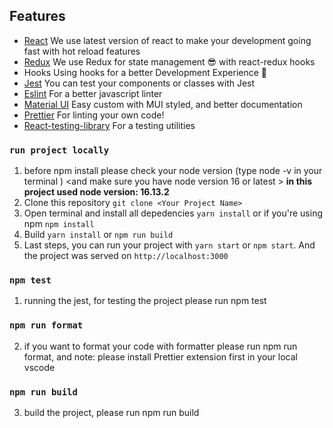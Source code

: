 ## Features

- [React](https://reactjs.org)
  We use latest version of react to make your development going fast with hot reload features
- [Redux](https://redux.js.org/)
  We use Redux for state management 😎 with react-redux hooks
- Hooks
  Using hooks for a better Development Experience 🤩
- [Jest](https://jestjs.io/)
  You can test your components or classes with Jest
- [Eslint](https://eslint.org/)
  For a better javascript linter
- [Material UI](https://mui.com/)
  Easy custom with MUI styled, and better documentation
- [Prettier](https://prettier.io/)
  For linting your own code!
- [React-testing-library](https://testing-library.com/)
  For a testing utilities

### `run project locally`

1. before npm install please check your node version (type node -v in your terminal ) <and make sure you have node version 16 or latest >
   **in this project used node version: 16.13.2**
2. Clone this repository `git clone <Your Project Name>`
3. Open terminal and install all depedencies `yarn install` or if you're using npm `npm install`
4. Build `yarn install` or `npm run build`
5. Last steps, you can run your project with `yarn start` or `npm start`. And the project was served on `http://localhost:3000`

### `npm test`

1. running the jest, for testing the project please run npm test

### `npm run format`

2. if you want to format your code with formatter please run npm run format, and note: please install Prettier extension first in your local vscode

### `npm run build`

3. build the project, please run npm run build
